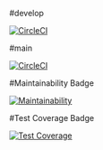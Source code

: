 #develop 

[![CircleCI](https://dl.circleci.com/status-badge/img/gh/um-computacion-tm/scrabble-2023-facundomala1/tree/develop.svg?style=svg)](https://dl.circleci.com/status-badge/redirect/gh/um-computacion-tm/scrabble-2023-facundomala1/tree/develop)

#main

[![CircleCI](https://dl.circleci.com/status-badge/img/gh/um-computacion-tm/scrabble-2023-facundomala1/tree/main.svg?style=svg)](https://dl.circleci.com/status-badge/redirect/gh/um-computacion-tm/scrabble-2023-facundomala1/tree/main)

#Maintainability Badge

[![Maintainability](https://api.codeclimate.com/v1/badges/0b3fcb4d1ae1939562e5/maintainability)](https://codeclimate.com/github/um-computacion-tm/scrabble-2023-facundomala1/maintainability)

#Test Coverage Badge

[![Test Coverage](https://api.codeclimate.com/v1/badges/0b3fcb4d1ae1939562e5/test_coverage)](https://codeclimate.com/github/um-computacion-tm/scrabble-2023-facundomala1/test_coverage)